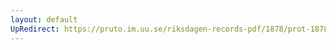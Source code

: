 ```yaml
---
layout: default
UpRedirect: https://pruto.im.uu.se/riksdagen-records-pdf/1878/prot-1878--fk--041/prot-1878--fk--041_034.pdf
---
```

